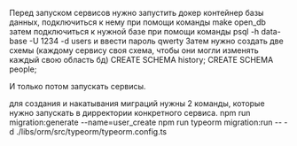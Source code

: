 Перед запуском сервисов нужно запустить докер контейнер базы данных, подключиться к нему при помощи команды
make open_db
затем подключиться к нужной базе при помощи команды 
psql -h data-base -U 1234 -d users
и ввести пароль qwerty
Затем  нужно создать две схемы (каждому сервису своя схема, чтобы они могли изменять каждый свою область бд)
CREATE SCHEMA history;
CREATE SCHEMA people;

И только потом запускать сервисы.


для создания и накатывания миграций нужны 2 команды, которые нужно запускать в дирректории конкретного сервиса.
npm run migration:generate --name=user_create
npm run typeorm migration:run -- -d ./libs/orm/src/typeorm/typeorm.config.ts
